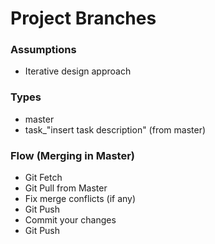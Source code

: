 # Project Branches

### Assumptions

* Iterative design approach

### Types

* master
* task_"insert task description" (from master)

### Flow (Merging in Master)
* Git Fetch
* Git Pull from Master
* Fix merge conflicts (if any)
* Git Push
* Commit your changes
* Git Push